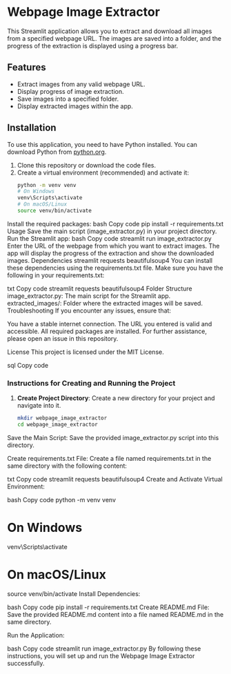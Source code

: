 # Webpage Image Extractor

This Streamlit application allows you to extract and download all images from a specified webpage URL. The images are saved into a folder, and the progress of the extraction is displayed using a progress bar.

## Features

- Extract images from any valid webpage URL.
- Display progress of image extraction.
- Save images into a specified folder.
- Display extracted images within the app.

## Installation

To use this application, you need to have Python installed. You can download Python from [python.org](https://www.python.org/).

1. Clone this repository or download the code files.
2. Create a virtual environment (recommended) and activate it:
   ```bash
   python -m venv venv
   # On Windows
   venv\Scripts\activate
   # On macOS/Linux
   source venv/bin/activate
Install the required packages:
bash
Copy code
pip install -r requirements.txt
Usage
Save the main script (image_extractor.py) in your project directory.
Run the Streamlit app:
bash
Copy code
streamlit run image_extractor.py
Enter the URL of the webpage from which you want to extract images.
The app will display the progress of the extraction and show the downloaded images.
Dependencies
streamlit
requests
beautifulsoup4
You can install these dependencies using the requirements.txt file. Make sure you have the following in your requirements.txt:

txt
Copy code
streamlit
requests
beautifulsoup4
Folder Structure
image_extractor.py: The main script for the Streamlit app.
extracted_images/: Folder where the extracted images will be saved.
Troubleshooting
If you encounter any issues, ensure that:

You have a stable internet connection.
The URL you entered is valid and accessible.
All required packages are installed.
For further assistance, please open an issue in this repository.

License
This project is licensed under the MIT License.

sql
Copy code

### Instructions for Creating and Running the Project

1. **Create Project Directory**: Create a new directory for your project and navigate into it.
   ```bash
   mkdir webpage_image_extractor
   cd webpage_image_extractor
Save the Main Script: Save the provided image_extractor.py script into this directory.

Create requirements.txt File: Create a file named requirements.txt in the same directory with the following content:

txt
Copy code
streamlit
requests
beautifulsoup4
Create and Activate Virtual Environment:

bash
Copy code
python -m venv venv
# On Windows
venv\Scripts\activate
# On macOS/Linux
source venv/bin/activate
Install Dependencies:

bash
Copy code
pip install -r requirements.txt
Create README.md File: Save the provided README.md content into a file named README.md in the same directory.

Run the Application:

bash
Copy code
streamlit run image_extractor.py
By following these instructions, you will set up and run the Webpage Image Extractor successfully.
